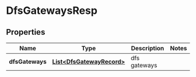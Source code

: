 # DfsGatewaysResp

## Properties
Name | Type | Description | Notes
------------ | ------------- | ------------- | -------------
**dfsGateways** | [**List&lt;DfsGatewayRecord&gt;**](DfsGatewayRecord.md) | dfs gateways | 
